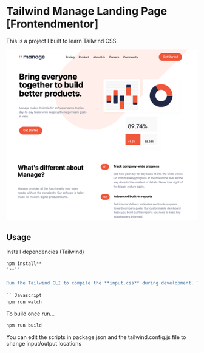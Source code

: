 # Tailwind Manage Landing Page [Frontendmentor]

This is a project I built to learn Tailwind CSS.

![Alt text](/img/screen.png?raw=true)

## Usage

Install dependencies (Tailwind)

```Javascript
npm install**
`**``

Run the Tailwind CLI to compile the **input.css** during development. The output file is **css/main.css**

```Javascript
npm run watch
```

To build once run...

```Javascript
npm run build
```

You can edit the scripts in package.json and the tailwind.config.js file to change input/output locations

